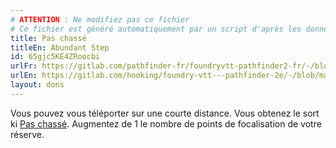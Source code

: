 ```yaml
---
# ATTENTION : Ne modifiez pas ce fichier
# Ce fichier est généré automatiquement par un script d'après les données du module Foundry VTT officiel et de sa traduction
title: Pas chassé
titleEn: Abundant Step
id: 65gjc5KE4ZRoocbi
urlFr: https://gitlab.com/pathfinder-fr/foundryvtt-pathfinder2-fr/-/blob/master/data/feats/65gjc5KE4ZRoocbi.htm
urlEn: https://gitlab.com/hooking/foundry-vtt---pathfinder-2e/-/blob/master/packs/data/feats.db/abundant-step.json
layout: dons
---
```

Vous pouvez vous téléporter sur une courte distance. Vous obtenez le sort ki [Pas chassé](../sorts/pas-chassé.md). Augmentez de 1 le nombre de points de focalisation de votre réserve.

